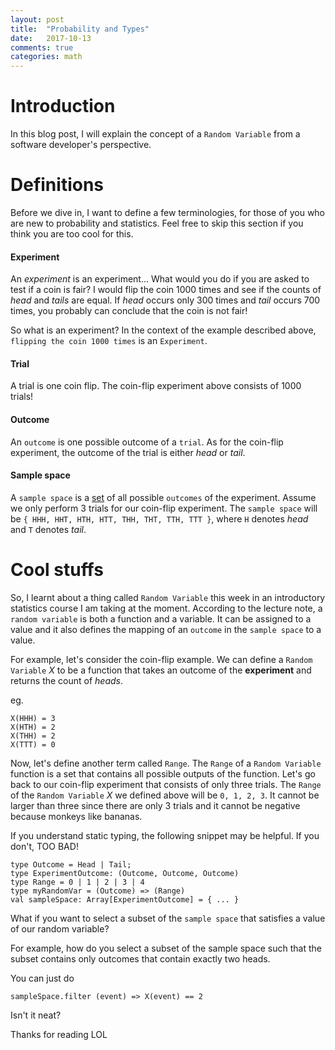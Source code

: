 ```yaml
---
layout: post
title:  "Probability and Types"
date:   2017-10-13
comments: true
categories: math
---
```


# Introduction

In this blog post, I will explain the concept of a `Random Variable` from a
software developer's perspective.

# Definitions

Before we dive in, I want to define a few terminologies, for those of you who
are new to probability and statistics. Feel free to skip this section if you
think you are too cool for this.

#### Experiment

An *experiment* is an experiment... What would you do if you are asked to test
if a coin is fair? I would flip the coin 1000 times and see if the counts of
*head* and *tails* are equal. If *head* occurs only 300 times and *tail* occurs
700 times, you probably can conclude that the coin is not fair!

So what is an experiment? In the context of the example described above,
`flipping the coin 1000 times` is an `Experiment`.

#### Trial

A trial is one coin flip. The coin-flip experiment above consists of 1000
trials!

#### Outcome

An `outcome` is one possible outcome of a `trial`. As for the coin-flip
experiment, the outcome of the trial is either *head* or *tail*.

#### Sample space

A `sample space` is a [set](https://en.wikipedia.org/wiki/Set_(mathematics)) of
all possible `outcomes` of the experiment. Assume we only perform 3 trials for
our coin-flip experiment. The `sample space` will be `{ HHH, HHT, HTH, HTT, THH,
THT, TTH, TTT }`, where `H` denotes *head* and `T` denotes *tail*.

# Cool stuffs

So, I learnt about a thing called `Random Variable` this week in an introductory
statistics course I am taking at the moment. According to the lecture note, a
`random variable` is both a function and a variable. It can be assigned to a
value and it also defines the mapping of an `outcome` in the `sample space` to a
value.

For example, let's consider the coin-flip example. We can define a `Random
Variable` *X* to be a function that takes an outcome of the **experiment** and
returns the count of *heads*.

eg.
```
X(HHH) = 3
X(HTH) = 2
X(THH) = 2
X(TTT) = 0
```

Now, let's define another term called `Range`. The `Range` of a `Random
Variable` function is a set that contains all possible outputs of the function.
Let's go back to our coin-flip experiment that consists of only three trials.
The `Range` of the `Random Variable` *X* we defined above will be `0, 1, 2, 3`.
It cannot be larger than three since there are only 3 trials and it cannot be
negative because monkeys like bananas.

If you understand static typing, the following snippet may be helpful. If you
don't, TOO BAD!

```
type Outcome = Head | Tail;
type ExperimentOutcome: (Outcome, Outcome, Outcome)
type Range = 0 | 1 | 2 | 3 | 4
type myRandomVar = (Outcome) => (Range)
val sampleSpace: Array[ExperimentOutcome] = { ... }
```

What if you want to select a subset of the `sample space` that satisfies a value
of our random variable?

For example, how do you select a subset of the sample space such that the subset
contains only outcomes that contain exactly two heads.

You can just do

```
sampleSpace.filter (event) => X(event) == 2
```

Isn't it neat?

Thanks for reading LOL
